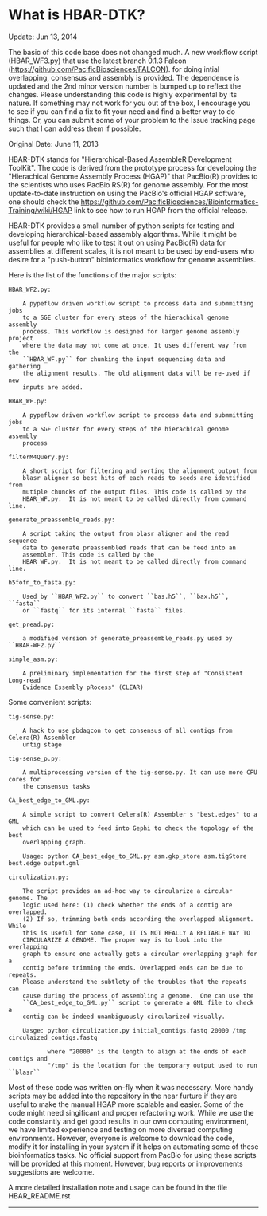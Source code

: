 What is HBAR-DTK?
==================

Update: Jun 13, 2014

The basic of this code base does not changed much. A new workflow script
(HBAR_WF3.py) that use the latest branch 0.1.3 Falcon
(https://github.com/PacificBiosciences/FALCON).  for doing intial overlapping,
consensus and assembly is provided. The dependence is updated and the 2nd minor
version number is bumped up to reflect the changes. Please understanding this
code is highly experimental by its nature. If something may not work for you
out of the box, I encourage you to see if you can find a fix to fit your need
and find a better way to do things. Or, you can submit some of your problem to
the Issue tracking page such that I can address them if possible.


Original Date: June 11, 2013


HBAR-DTK stands for "Hierarchical-Based AssembleR Development ToolKit". The
code is derived from the prototype process for developing the "Hierachical
Genome Assembly Process (HGAP)" that PacBio(R) provides to the scientists who
uses PacBio RS(R) for genome assembly.  For the most update-to-date instruction
on using the PacBio's official HGAP software, one should check the
https://github.com/PacificBiosciences/Bioinformatics-Training/wiki/HGAP link to
see how to run HGAP from the official release.

HBAR-DTK provides a small number of python scripts for testing and developing
hierarchical-based assembly algorithms. While it might be useful for people who
like to test it out on using PacBio(R) data for assemblies at different scales,
it is not meant to be used by end-users who desire for a "push-button"
bioinformatics workflow for genome assemblies. 

Here is the list of the functions of the major scripts:

    HBAR_WF2.py:

        A pypeflow driven workflow script to process data and submmitting jobs
        to a SGE cluster for every steps of the hierachical genome assembly
        process. This workflow is designed for larger genome assembly project 
        where the data may not come at once. It uses different way from the 
        ``HBAR_WF.py`` for chunking the input sequencing data and gathering
        the alignment results. The old alignment data will be re-used if new 
        inputs are added. 

    HBAR_WF.py:

        A pypeflow driven workflow script to process data and submmitting jobs
        to a SGE cluster for every steps of the hierachical genome assembly
        process

    filterM4Query.py:

        A short script for filtering and sorting the alignment output from
        blasr aligner so best hits of each reads to seeds are identified from
        mutiple chuncks of the output files. This code is called by the
        HBAR_WF.py.  It is not meant to be called directly from command line.

    generate_preassemble_reads.py:
        
        A script taking the output from blasr aligner and the read sequence
        data to generate preassembled reads that can be feed into an
        assembler. This code is called by the
        HBAR_WF.py.  It is not meant to be called directly from command line.

    h5fofn_to_fasta.py:
        
        Used by ``HBAR_WF2.py`` to convert ``bas.h5``, ``bax.h5``, ``fasta``
        or ``fastq`` for its internal ``fasta`` files.

    get_pread.py:

        a modified version of generate_preassemble_reads.py used by ``HBAR-WF2.py``

    simple_asm.py:

        A preliminary implementation for the first step of "Consistent Long-read
        Evidence Essembly pRocess" (CLEAR)


Some convenient scripts:

    tig-sense.py:
        
        A hack to use pbdagcon to get consensus of all contigs from Celera(R) Assembler
        untig stage

    tig-sense_p.py:
        
        A multiprocessing version of the tig-sense.py. It can use more CPU cores for
        the consensus tasks 

    CA_best_edge_to_GML.py:
        
        A simple script to convert Celera(R) Assembler's "best.edges" to a GML
        which can be used to feed into Gephi to check the topology of the best
        overlapping graph.

        Usage: python CA_best_edge_to_GML.py asm.gkp_store asm.tigStore best.edge output.gml 

    circulization.py:

        The script provides an ad-hoc way to circularize a circular genome. The
        logic used here: (1) check whether the ends of a contig are overlapped.
        (2) If so, trimming both ends according the overlapped alignment. While
        this is useful for some case, IT IS NOT REALLY A RELIABLE WAY TO
        CIRCULARIZE A GENOME. The proper way is to look into the overlapping
        graph to ensure one actually gets a circular overlapping graph for a
        contig before trimming the ends. Overlapped ends can be due to repeats.
        Please understand the subtlety of the troubles that the repeats can
        cause during the process of assembling a genome.  One can use the
        ``CA_best_edge_to_GML.py`` script to generate a GML file to check a
        contig can be indeed unambiguously circularized visually.
    
        Uasge: python circulization.py initial_contigs.fastq 20000 /tmp circulaized_contigs.fastq

               where "20000" is the length to align at the ends of each contigs and
               "/tmp" is the location for the temporary output used to run ``blasr`` 


Most of these code was written on-fly when it was necessary. More handy scripts
may be added into the repository in the near furture if they are useful to make
the manual HGAP more scalable and easier. Some of the code might need
singificant and proper refactoring work.  While we use the code constantly and
get good results in our own computing environment, we have limited experience
and testing on more diversed computing environments.  However, everyone is
welcome to download the code, modify it for installing in your system if it
helps on automating some of these bioinformatics tasks. No official support
from PacBio for using these scripts will be provided at this moment. However,
bug reports or improvements suggestions are welcome.

A more detailed installation note and usage can be found in the file HBAR_README.rst


--------------------------------------------------------------------------------------
<script>
(function(i,s,o,g,r,a,m){i['GoogleAnalyticsObject']=r;i[r]=i[r]||function(){
(i[r].q=i[r].q||[]).push(arguments)},i[r].l=1*new Date();a=s.createElement(o),
m=s.getElementsByTagName(o)[0];a.async=1;a.src=g;m.parentNode.insertBefore(a,m)
})(window,document,'script','//www.google-analytics.com/analytics.js','ga');
ga('create', 'UA-13166584-23', 'github.com');
ga('send', 'pageview');
</script>
